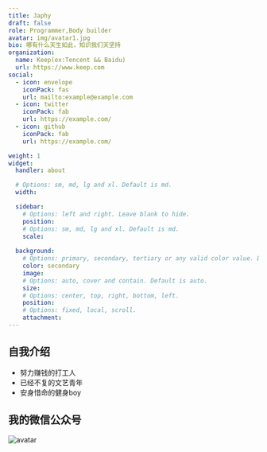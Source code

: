 ```yaml
---
title: Japhy
draft: false
role: Programmer,Body builder
avatar: img/avatar1.jpg
bio: 哪有什么天生如此，知识我们天坚持
organization:
  name: Keep(ex:Tencent && Baidu)
  url: https://www.keep.com
social:
  - icon: envelope
    iconPack: fas
    url: mailto:example@example.com
  - icon: twitter
    iconPack: fab
    url: https://example.com/
  - icon: github
    iconPack: fab
    url: https://example.com/

weight: 1
widget:
  handler: about

  # Options: sm, md, lg and xl. Default is md.
  width:

  sidebar:
    # Options: left and right. Leave blank to hide.
    position:
    # Options: sm, md, lg and xl. Default is md.
    scale:
  
  background:
    # Options: primary, secondary, tertiary or any valid color value. Default is primary.
    color: secondary
    image:
    # Options: auto, cover and contain. Default is auto.
    size:
    # Options: center, top, right, bottom, left.
    position:
    # Options: fixed, local, scroll.
    attachment: 
---
```


## 自我介绍

* 努力赚钱的打工人
* 已经不复的文艺青年
* 安身惜命的健身boy


## 我的微信公众号  

![avatar](/img/qrcode.bmp)
